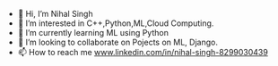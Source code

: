 - 👋 Hi, I’m Nihal Singh
- 👀 I’m interested in C++,Python,ML,Cloud Computing.
- 🌱 I’m currently learning ML using Python
- 💞️ I’m looking to collaborate on Pojects on ML, Django.
- 📫 How to reach me www.linkedin.com/in/nihal-singh-8299030439

<!---
neelu708090/neelu708090 is a ✨ special ✨ repository because its `README.md` (this file) appears on your GitHub profile.
You can click the Preview link to take a look at your changes.
--->

